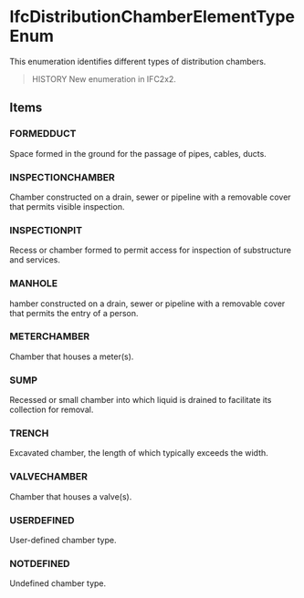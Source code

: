 # IfcDistributionChamberElementTypeEnum

This enumeration identifies different types of distribution chambers.

> HISTORY  New enumeration in IFC2x2.

## Items

### FORMEDDUCT
Space formed in the ground for the passage of pipes, cables, ducts.

### INSPECTIONCHAMBER
Chamber constructed on a drain, sewer or pipeline with a removable cover that permits visible inspection.

### INSPECTIONPIT
Recess or chamber formed to permit access for inspection of substructure and services.

### MANHOLE
hamber constructed on a drain, sewer or pipeline with a removable cover that permits the entry of a person.

### METERCHAMBER
Chamber that houses a meter(s).

### SUMP
Recessed or small chamber into which liquid is drained to facilitate its collection for removal.

### TRENCH
Excavated chamber, the length of which typically exceeds the width.

### VALVECHAMBER
Chamber that houses a valve(s).

### USERDEFINED
User-defined chamber type.

### NOTDEFINED
Undefined chamber type.
